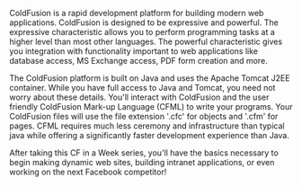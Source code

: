 ColdFusion is a rapid development platform for building modern web
applications. ColdFusion is designed to be expressive and powerful. The
expressive characteristic allows you to perform programming tasks at a
higher level than most other languages. The powerful characteristic
gives you integration with functionality important to web applications
like database access, MS Exchange access, PDF form creation and more.

The ColdFusion platform is built on Java and uses the Apache Tomcat J2EE
container. While you have full access to Java and Tomcat, you need not
worry about these details. You'll interact with ColdFusion and the user
friendly ColdFusion Mark-up Language (CFML) to write your programs. Your
ColdFusion files will use the file extension '.cfc' for objects and
'.cfm' for pages. CFML requires much less ceremony and infrastructure
than typical java while offering a significantly faster development
experience than Java.

After taking this CF in a Week series, you'll have the basics necessary
to begin making dynamic web sites, building intranet applications, or
even working on the next Facebook competitor!
